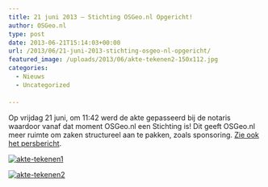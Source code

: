 ```yaml
---
title: 21 juni 2013 – Stichting OSGeo.nl Opgericht!
author: OSGeo.nl
type: post
date: 2013-06-21T15:14:03+00:00
url: /2013/06/21-juni-2013-stichting-osgeo-nl-opgericht/
featured_image: /uploads/2013/06/akte-tekenen2-150x112.jpg
categories:
  - Nieuws
  - Uncategorized

---
```

Op vrijdag 21 juni, om 11:42 werd de akte gepasseerd bij de notaris waardoor vanaf dat moment OSGeo.nl een Stichting is! Dit geeft OSGeo.nl meer ruimte om zaken structureel aan te pakken, zoals sponsoring. [Zie ook het persbericht][1].

[<img loading="lazy" class="alignleft wp-image-372 size-medium" src="/uploads/2013/06/akte-tekenen1-300x225.jpg" alt="akte-tekenen1" width="300" height="225" srcset="/uploads/2013/06/akte-tekenen1-300x225.jpg 300w, /uploads/2013/06/akte-tekenen1-200x150.jpg 200w, /uploads/2013/06/akte-tekenen1-150x112.jpg 150w, /uploads/2013/06/akte-tekenen1.jpg 320w" sizes="(max-width: 300px) 100vw, 300px" />][2]

[<img loading="lazy" class="alignnone wp-image-373" src="/uploads/2013/06/akte-tekenen2-300x225.jpg" alt="akte-tekenen2" width="300" height="225" srcset="/uploads/2013/06/akte-tekenen2-300x225.jpg 300w, /uploads/2013/06/akte-tekenen2-200x150.jpg 200w, /uploads/2013/06/akte-tekenen2-150x112.jpg 150w, /uploads/2013/06/akte-tekenen2.jpg 320w" sizes="(max-width: 300px) 100vw, 300px" />][3]

 [1]: http://io.osgeo.nl/sitecontent/media/stichting/persbericht_stichting_osgeonl_v0.4.pdf
 [2]: /uploads/2013/06/akte-tekenen1.jpg
 [3]: /uploads/2013/06/akte-tekenen2.jpg
